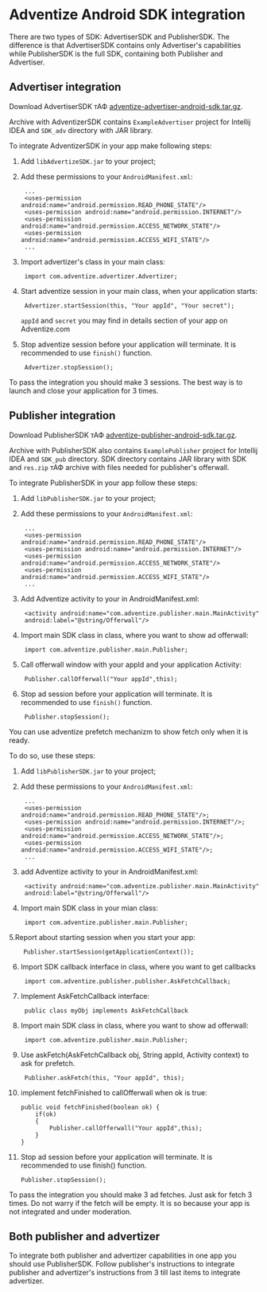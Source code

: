 
# Adventize Android SDK integration

There are two types of SDK: AdvertiserSDK and PublisherSDK. The difference is that AdvertiserSDK contains only Advertiser's capabilities while PublisherSDK is the full SDK, containing both Publisher and Advertiser.


## Advertiser integration

Download AdvertiserSDK тАФ [adventize-advertiser-android-sdk.tar.gz](https://github.com/adventize/sdk-android/raw/master/adventize-advertiser-android-sdk.tar.gz).

Archive with AdventizerSDK contains `ExampleAdvertiser` project for Intellij IDEA and `SDK_adv` directory with JAR library.

To integrate AdventizerSDK in your app make following steps:

1. Add `libAdvertizeSDK.jar` to your project;
2. Add these permissions to your `AndroidManifest.xml`:

        ...
	    <uses-permission android:name="android.permission.READ_PHONE_STATE"/>
	    <uses-permission android:name="android.permission.INTERNET"/>
	    <uses-permission android:name="android.permission.ACCESS_NETWORK_STATE"/>
	    <uses-permission android:name="android.permission.ACCESS_WIFI_STATE"/>
	    ...

3. Import advertizer's class in your main class:

		import com.adventize.advertizer.Advertizer;

4. Start adventize session in your main class, when your application starts:

		Advertizer.startSession(this, "Your appId", "Your secret");
		
	`appId` and `secret` you may find in details section of your app on Adventize.com

6. Stop adventize session before your application will terminate. It is recommended to use `finish()` function.

		Advertizer.stopSession();

To pass the integration you should make 3 sessions. The best way is to launch and close your application for 3 times.


## Publisher integration

Download PublisherSDK тАФ [adventize-publisher-android-sdk.tar.gz](https://github.com/adventize/sdk-android/raw/master/adventize-publisher-android-sdk.tar.gz).

Archive with PublisherSDK also contains `ExamplePublisher` project for Intellij IDEA and `SDK_pub` directory. SDK directory contains JAR library with SDK and `res.zip` тАФ archive with files needed for publisher's offerwall.

To integrate PublisherSDK in your app follow these steps:

1. Add `libPublisherSDK.jar` to your project;
2. Add these permissions to your `AndroidManifest.xml`:

    	...
	    <uses-permission android:name="android.permission.READ_PHONE_STATE"/>
    	<uses-permission android:name="android.permission.INTERNET"/>
	    <uses-permission android:name="android.permission.ACCESS_NETWORK_STATE"/>
	    <uses-permission android:name="android.permission.ACCESS_WIFI_STATE"/>
	    ...

3. Add Adventize activity to your <application> in AndroidManifest.xml:

	    <activity android:name="com.adventize.publisher.main.MainActivity"
	    android:label="@string/Offerwall"/>

4. Import main SDK class in class, where you want to show ad offerwall:

    	import com.adventize.publisher.main.Publisher;

5. Call offerwall window with your appId and your application Activity:

	    Publisher.callOfferwall("Your appId",this);

6. Stop ad session before your application will terminate. It is recommended to use `finish()` function.

	    Publisher.stopSession();

You can use adventize prefetch mechanizm to show fetch only when it is ready.</p>
To do so, use these steps:

1. Add <code>libPublisherSDK.jar</code> to your project;
2. Add these permissions to your <code>AndroidManifest.xml</code>:
	    
        ...
	    <uses-permission android:name="android.permission.READ_PHONE_STATE"/>;
	    <uses-permission android:name="android.permission.INTERNET"/>;
	    <uses-permission android:name="android.permission.ACCESS_NETWORK_STATE"/>;
	    <uses-permission android:name="android.permission.ACCESS_WIFI_STATE"/>;
	    ...

3. add Adventize activity to your <application> in AndroidManifest.xml:

        <activity android:name="com.adventize.publisher.main.MainActivity"
	    android:label="@string/Offerwall"/>

4. Import main SDK class in your mian class:
	
        import com.adventize.publisher.main.Publisher;
	
5.Report about starting session when you start your app:

	    Publisher.startSession(getApplicationContext());

6. Import SDK callback interface in class, where you want to get callbacks

	    import com.adventize.publisher.publisher.AskFetchCallback;

7. Implement AskFetchCallback interface:
	
        public class myObj implements AskFetchCallback

8. Import main SDK class in class, where you want to show ad offerwall:

	    import com.adventize.publisher.main.Publisher;

9. Use askFetch(AskFetchCallback obj, String appId, Activity context) to ask for prefetch.

	    Publisher.askFetch(this, "Your appId", this);
	
10. implement fetchFinished to callOfferwall when ok is true:

	    public void fetchFinished(boolean ok) {
            if(ok)
            {
                Publisher.callOfferwall("Your appId",this);
	        }
        }

11. Stop ad session before your application will terminate. It is recommended to use finish() function.

	    Publisher.stopSession();

To pass the integration you should make 3 ad fetches. Just ask for fetch 3 times. Do not warry if the fetch will be empty. It is so because your app is not integrated and under moderation.

## Both publisher and advertizer

To integrate both publisher and advertizer capabilities in one app you should use PublisherSDK. Follow publisher's instructions to integrate publisher and advertizer's instructions from 3 till last items to integrate advertizer.